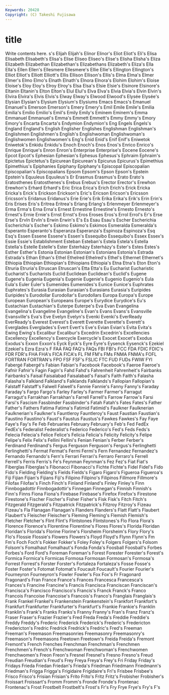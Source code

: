 ```yaml
---
Keywords: 20428 
Copyright: (C) Takeshi Fujisawa
---
```


# title

Write contents here.
s's Elijah Elijah's Elinor Elinor's
Eliot Eliot's Eli's Elisa Elisabeth Elisabeth's Elisa's Elise Eliseo Eliseo's
Elise's Elisha Elisha's Eliza Elizabeth Elizabethan Elizabethan's Elizabethans Elizabeth's Eliza's
Ella Ella's Ellen Ellen's Ellesmere Ellesmere's Ellie Ellie's Ellington Ellington's
Elliot Elliot's Elliott Elliott's Ellis Ellison Ellison's Ellis's Elma Elma's
Elmer Elmer's Elmo Elmo's Elnath Elnath's Elnora Elnora's Elohim Elohim's
Eloise Eloise's Eloy Eloy's Elroy Elroy's Elsa Elsa's Elsie Elsie's
Elsinore Elsinore's Eltanin Eltanin's Elton Elton's Elul Elul's Elva Elva's
Elvia Elvia's Elvin Elvin's Elvira Elvira's Elvis Elvis's Elway Elway's
Elwood Elwood's Elysée Elysée's Elysian Elysian's Elysium Elysium's Elysiums Emacs
Emacs's Emanuel Emanuel's Emerson Emerson's Emery Emery's Emil Emile Emile's
Emilia Emilia's Emilio Emilio's Emil's Emily Emily's Eminem Eminem's Emma
Emmanuel Emmanuel's Emma's Emmett Emmett's Emmy Emmy's Emory Emory's Encarta
Encarta's Endymion Endymion's Eng Engels Engels's England England's English Englisher
Englishes Englishman Englishman's Englishmen Englishmen's English's Englishwoman Englishwoman's Englishwomen Englishwomen's
Eng's Enid Enid's Enif Enif's Eniwetok Eniwetok's Enkidu Enkidu's Enoch
Enoch's Enos Enos's Enrico Enrico's Enrique Enrique's Enron Enron's Enterprise
Enterprise's Eocene Eocene's Epcot Epcot's Ephesian Ephesian's Ephesus Ephesus's Ephraim
Ephraim's Epictetus Epictetus's Epicurean Epicurean's Epicurus Epicurus's Epimethius Epimethius's Epiphanies
Epiphany Epiphany's Episcopal Episcopalian Episcopalian's Episcopalians Epsom Epsom's Epson Epson's
Epstein Epstein's Equuleus Equuleus's Er Erasmus Erasmus's Erato Erato's Eratosthenes
Eratosthenes's Erebus Erebus's Erector Erector's Erewhon Erewhon's Erhard Erhard's Eric
Erica Erica's Erich Erich's Erick Ericka Ericka's Erick's Erickson Erickson's
Eric's Ericson Ericson's Ericsson Ericsson's Eridanus Eridanus's Erie Erie's Erik
Erika Erika's Erik's Erin Erin's Eris Erises Eris's Eritrea Eritrea's
Erlang Erlang's Erlenmeyer Erlenmeyer's Erma Erma's Erna Erna's Ernest Ernestine
Ernestine's Ernesto Ernesto's Ernest's Ernie Ernie's Ernst Ernst's Eros Eroses
Eros's Errol Errol's Er's Erse Erse's ErvIn ErvIn's Erwin Erwin's
E's Es Esau Esau's Escher Escherichia Escherichia's Escher's Eskimo Eskimo's
Eskimos Esmeralda Esmeralda's Esperanto Esperanto's Esperanza Esperanza's Espinoza Espinoza's Esq
Esq's Essen Essene Essene's Essen's Essequibo Essequibo's Essex Essex's Essie
Essie's Establishment Esteban Esteban's Estela Estela's Estella Estella's Estelle Estelle's
Ester Esterházy Esterházy's Ester's Estes Estes's Esther Esther's Estonia Estonian
Estonian's Estonians Estonia's Estrada Estrada's Ethan Ethan's Ethel Ethelred Ethelred's
Ethel's Ethernet Ethernet's Ethiopia Ethiopian Ethiopian's Ethiopians Ethiopia's Etna Etna's
Eton Eton's Etruria Etruria's Etruscan Etruscan's Etta Etta's Eu Eucharist
Eucharistic Eucharist's Eucharists Euclid Euclidean Euclidean's Euclid's Eugene Eugene's Eugenia
Eugenia's Eugenie Eugenie's Eugenio Eugenio's Eula Eula's Euler Euler's Eumenides
Eumenides's Eunice Eunice's Euphrates Euphrates's Eurasia Eurasian Eurasian's Eurasians Eurasia's
Euripides Euripides's Eurodollar Eurodollar's Eurodollars Europa Europa's Europe European European's
Europeans Europe's Eurydice Eurydice's Eu's Eustachian Eustachian's Euterpe Euterpe's Eva
Evan Evangelina Evangelina's Evangeline Evangeline's Evan's Evans Evans's Evansville Evansville's
Eva's Eve Evelyn Evelyn's Evenki Evenki's EverReady EverReady's Everest Everest's
Everett Everette Everette's Everett's Everglades Everglades's Evert Evert's Eve's Evian
Evian's Evita Evita's Ewing Ewing's Excalibur Excalibur's Excedrin Excedrin's Excellencies
Excellency Excellency's Exercycle Exercycle's Exocet Exocet's Exodus Exodus's Exxon Exxon's
Eyck Eyck's Eyre Eyre's Eysenck Eysenck's Ezekiel Ezekiel's Ezra Ezra's
F FAA FAQ FAQ's FAQs FBI FBI's FCC FDA FDIC
FDIC's FDR FDR's FHA FHA's FICA FICA's FL FM FM's
FMs FNMA FNMA's FOFL FORTRAN FORTRAN's FPO FSF FSF's FSLIC
FTC FUD FUDs FWIW FYI Fabergé Fabergé's Fabian Fabian's Facebook
Facebook's Faeroe Faeroe's Fafnir Fafnir's Fagin Fagin's Fahd Fahd's Fahrenheit
Fahrenheit's Fairbanks Fairbanks's Faisal Faisalabad Faisalabad's Faisal's Faith Faith's Falasha
Falasha's Falkland Falkland's Falklands Falklands's Fallopian Fallopian's Falstaff Falstaff's Falwell
Falwell's Fannie Fannie's Fanny Fanny's Faraday Faraday's Fargo Fargo's Farley
Farley's Farmer Farmer's Farragut Farragut's Farrakhan Farrakhan's Farrell Farrell's Farrow
Farrow's Farsi Farsi's Fascism Fassbinder Fassbinder's Fatah Fatah's Fates Fates's
Father Father's Fathers Fatima Fatima's Fatimid Fatimid's Faulkner Faulknerian Faulknerian's
Faulkner's Fauntleroy Fauntleroy's Faust Faustian Faustian's Faustino Faustino's Faust's Faustus
Faustus's Fawkes Fawkes's Fay Faye Faye's Fay's Fe Feb Februaries
February February's Feb's Fed FedEx FedEx's Federalist Federalist's Federico Federico's
Fed's Feds Feds's Felecia Felecia's Felice Felice's Felicia Felicia's Felicity
Felicity's Felipe Felipe's Felix Felix's Fellini Fellini's Fenian Fenian's Ferber
Ferber's Ferdinand Ferdinand's Fergus Ferguson Ferguson's Fergus's Ferlinghetti Ferlinghetti's Fermat
Fermat's Fermi Fermi's Fern Fernandez Fernandez's Fernando Fernando's Fern's Ferrari
Ferrari's Ferraro Ferraro's Ferrell Ferrell's Ferris Ferris's Fe's Feynman Feynman's
Fez Fez's Fiat Fiat's Fiberglas Fiberglas's Fibonacci Fibonacci's Fichte Fichte's
Fidel Fidel's Fido Fido's Fielding Fielding's Fields Fields's Figaro Figaro's
Figueroa Figueroa's Fiji Fijian Fijian's Fijians Fiji's Filipino Filipino's Filipinos
Fillmore Fillmore's Filofax Filofax's Finch Finch's Finland Finland's Finley Finley's
Finn Finnbogadottir Finnbogadottir's Finnegan Finnegan's Finnish Finnish's Finn's Finns Fiona
Fiona's Firebase Firebase's Firefox Firefox's Firestone Firestone's Fischer Fischer's Fisher
Fisher's Fisk Fisk's Fitch Fitch's Fitzgerald Fitzgerald's Fitzpatrick Fitzpatrick's Fitzroy
Fitzroy's Fizeau Fizeau's Fla Flanagan Flanagan's Flanders Flanders's Flatt Flatt's
Flaubert Flaubert's Fleischer Fleischer's Fleming Fleming's Flemish Flemish's Fletcher Fletcher's
Flint Flint's Flintstones Flintstones's Flo Flora Flora's Florence Florence's Florentine
Florentine's Flores Flores's Florida Floridan Floridan's Florida's Florine Florine's Florsheim
Florsheim's Flory Flory's Flo's Flossie Flossie's Flowers Flowers's Floyd Floyd's
Flynn Flynn's Fm Fm's Foch Foch's Fokker Fokker's Foley Foley's
Folgers Folgers's Folsom Folsom's Fomalhaut Fomalhaut's Fonda Fonda's Foosball Foosball's
Forbes Forbes's Ford Ford's Foreman Foreman's Forest Forester Forester's Forest's
Formica Formica's Formicas Formosa Formosan Formosan's Formosa's Forrest Forrest's Forster
Forster's Fortaleza Fortaleza's Fosse Fosse's Foster Foster's Fotomat Fotomat's Foucault
Foucault's Fourier Fourier's Fourneyron Fourneyron's Fowler Fowler's Fox Fox's Fr
Fragonard Fragonard's Fran France France's Frances Francesca Francesca's Frances's Francine
Francine's Francis Francisca Franciscan Franciscan's Francisca's Francisco Francisco's Francis's Franck
Franck's Franco Francois Francoise Francoise's Francois's Franco's Franglais Franglais's Frank
Frankel Frankel's Frankenstein Frankenstein's Frankfort Frankfort's Frankfurt Frankfurter Frankfurter's Frankfurt's
Frankie Frankie's Franklin Franklin's Frank's Franks Franks's Franny Franny's Fran's
Franz Franz's Fraser Fraser's Frazier Frazier's Fred Freda Freda's Freddie
Freddie's Freddy Freddy's Frederic Frederick Frederick's Frederic's Fredericton Fredericton's Fredric
Fredrick Fredrick's Fredric's Fred's Freeman Freeman's Freemason Freemasonries Freemasonry Freemasonry's
Freemason's Freemasons Freetown Freetown's Freida Freida's Fremont Fremont's French Frenches
Frenchman Frenchman's Frenchmen Frenchmen's French's Frenchwoman Frenchwoman's Frenchwomen Frenchwomen's Freon
Freon's Fresnel Fresnel's Fresno Fresno's Freud Freudian Freudian's Freud's Frey
Freya Freya's Frey's Fri Friday Friday's Fridays Frieda Friedan Friedan's
Frieda's Friedman Friedmann Friedmann's Friedman's Frigga Frigga's Frigidaire Frigidaire's Fri's
Frisbee Frisbee's Frisco Frisco's Frisian Frisian's Frito Frito's Fritz Fritz's
Frobisher Frobisher's Froissart Froissart's Fromm Fromm's Fronde Fronde's Frontenac Frontenac's
Frost Frostbelt Frostbelt's Frost's Fr's Fry Frye Frye's Fry's F's
